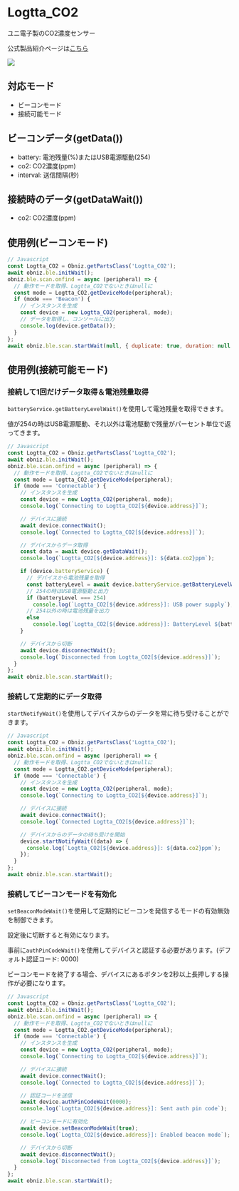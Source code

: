 # Logtta_CO2

ユニ電子製のCO2濃度センサー

公式製品紹介ページは[こちら](http://www.uni-elec.co.jp/logtta_page.html)

![](image.jpg)

## 対応モード

- ビーコンモード
- 接続可能モード

## ビーコンデータ(getData())

- battery: 電池残量(%)またはUSB電源駆動(254)
- co2: CO2濃度(ppm)
- interval: 送信間隔(秒)

## 接続時のデータ(getDataWait())

- co2: CO2濃度(ppm)

## 使用例(ビーコンモード)

```javascript
// Javascript
const Logtta_CO2 = Obniz.getPartsClass('Logtta_CO2');
await obniz.ble.initWait();
obniz.ble.scan.onfind = async (peripheral) => {
  // 動作モードを取得、Logtta_CO2でないときはnullに
  const mode = Logtta_CO2.getDeviceMode(peripheral);
  if (mode === 'Beacon') {
    // インスタンスを生成
    const device = new Logtta_CO2(peripheral, mode);
    // データを取得し、コンソールに出力
    console.log(device.getData());
  }
};
await obniz.ble.scan.startWait(null, { duplicate: true, duration: null });
```

## 使用例(接続可能モード)

### 接続して1回だけデータ取得＆電池残量取得

`batteryService.getBatteryLevelWait()`を使用して電池残量を取得できます。

値が254の時はUSB電源駆動、それ以外は電池駆動で残量がパーセント単位で返ってきます。

```javascript
// Javascript
const Logtta_CO2 = Obniz.getPartsClass('Logtta_CO2');
await obniz.ble.initWait();
obniz.ble.scan.onfind = async (peripheral) => {
  // 動作モードを取得、Logtta_CO2でないときはnullに
  const mode = Logtta_CO2.getDeviceMode(peripheral);
  if (mode === 'Connectable') {
    // インスタンスを生成
    const device = new Logtta_CO2(peripheral, mode);
    console.log(`Connecting to Logtta_CO2[${device.address}]`);

    // デバイスに接続
    await device.connectWait();
    console.log(`Connected to Logtta_CO2[${device.address}]`);

    // デバイスからデータ取得
    const data = await device.getDataWait();
    console.log(`Logtta_CO2[${device.address}]: ${data.co2}ppm`);

    if (device.batteryService) {
      // デバイスから電池残量を取得
      const batteryLevel = await device.batteryService.getBatteryLevelWait();
      // 254の時はUSB電源駆動と出力
      if (batteryLevel === 254)
        console.log(`Logtta_CO2[${device.address}]: USB power supply`);
      // 254以外の時は電池残量を出力
      else
        console.log(`Logtta_CO2[${device.address}]: BatteryLevel ${batteryLevel}%`);
    }

    // デバイスから切断
    await device.disconnectWait();
    console.log(`Disconnected from Logtta_CO2[${device.address}]`);
  }
};
await obniz.ble.scan.startWait();
```

### 接続して定期的にデータ取得

`startNotifyWait()`を使用してデバイスからのデータを常に待ち受けることができます。

```javascript
// Javascript
const Logtta_CO2 = Obniz.getPartsClass('Logtta_CO2');
await obniz.ble.initWait();
obniz.ble.scan.onfind = async (peripheral) => {
  // 動作モードを取得、Logtta_CO2でないときはnullに
  const mode = Logtta_CO2.getDeviceMode(peripheral);
  if (mode === 'Connectable') {
    // インスタンスを生成
    const device = new Logtta_CO2(peripheral, mode);
    console.log(`Connecting to Logtta_CO2[${device.address}]`);

    // デバイスに接続
    await device.connectWait();
    console.log(`Connected Logtta_CO2[${device.address}]`);

    // デバイスからのデータの待ち受けを開始
    device.startNotifyWait((data) => {
      console.log(`Logtta_CO2[${device.address}]: ${data.co2}ppm`);
    });
  }
};
await obniz.ble.scan.startWait();
```

### 接続してビーコンモードを有効化

`setBeaconModeWait()`を使用して定期的にビーコンを発信するモードの有効無効を制御できます。

設定後に切断すると有効になります。

事前に`authPinCodeWait()`を使用してデバイスと認証する必要があります。(デフォルト認証コード: 0000)

ビーコンモードを終了する場合、デバイスにあるボタンを2秒以上長押しする操作が必要になります。

```javascript
// Javascript
const Logtta_CO2 = Obniz.getPartsClass('Logtta_CO2');
await obniz.ble.initWait();
obniz.ble.scan.onfind = async (peripheral) => {
  // 動作モードを取得、Logtta_CO2でないときはnullに
  const mode = Logtta_CO2.getDeviceMode(peripheral);
  if (mode === 'Connectable') {
    // インスタンスを生成
    const device = new Logtta_CO2(peripheral, mode);
    console.log(`Connecting to Logtta_CO2[${device.address}]`);

    // デバイスに接続
    await device.connectWait();
    console.log(`Connected to Logtta_CO2[${device.address}]`);

    // 認証コードを送信
    await device.authPinCodeWait(0000);
    console.log(`Logtta_CO2[${device.address}]: Sent auth pin code`);

    // ビーコンモードに有効化
    await device.setBeaconModeWait(true);
    console.log(`Logtta_CO2[${device.address}]: Enabled beacon mode`);

    // デバイスから切断
    await device.disconnectWait();
    console.log(`Disconnected from Logtta_CO2[${device.address}]`);
  }
};
await obniz.ble.scan.startWait();
```
